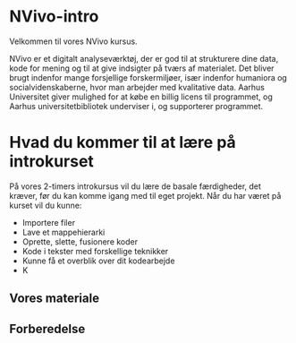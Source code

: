 # NVivo-intro
Velkommen til vores NVivo kursus.

NVivo er et digitalt analyseværktøj, der er god til at strukturere dine data, kode for mening og til at give indsigter på tværs af materialet. Det bliver brugt indenfor mange forsjellige forskermiljøer, især indenfor humaniora og socialvidenskaberne, hvor man arbejder med kvalitative data. Aarhus Universitet giver mulighed for at købe en billig licens til programmet, og Aarhus universitetbibliotek underviser i, og supporterer programmet.


# Hvad du kommer til at lære på introkurset
På vores 2-timers introkursus vil du lære de basale færdigheder, det kræver, før du kan komme igang med til eget projekt. Når du har været på kurset vil du kunne:
- Importere filer
- Lave et mappehierarki
- Oprette, slette, fusionere koder
- Kode i tekster med forskellige teknikker
- Kunne få et overblik over dit kodearbejde
- K


## Vores materiale


## Forberedelse
